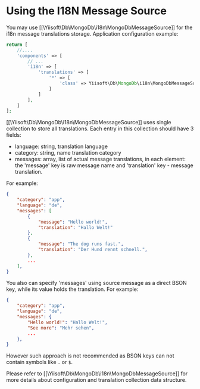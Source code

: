 Using the I18N Message Source
=============================

You may use [[\Yiisoft\Db\MongoDb\i18n\MongoDbMessageSource]] for the i18n message translations storage.
Application configuration example:

```php
return [
    //....
    'components' => [
        // ...
        'i18n' => [
            'translations' => [
                '*' => [
                    'class' => Yiisoft\Db\MongoDb\i18n\MongoDbMessageSource::class
                ]
            ]
        ],
    ]
];
```

[[\Yiisoft\Db\MongoDb\i18n\MongoDbMessageSource]] uses single collection to store all translations.
Each entry in this collection should have 3 fields:

 - language: string, translation language
 - category: string, name translation category
 - messages: array, list of actual message translations, in each element: the 'message' key is raw message name
   and 'translation' key - message translation.

For example:

```json
{
    "category": "app",
    "language": "de",
    "messages": [
        {
            "message": "Hello world!",
            "translation": "Hallo Welt!"
        },
        {
            "message": "The dog runs fast.",
            "translation": "Der Hund rennt schnell.",
        },
        ...
    ],
}
```

You also can specify 'messages' using source message as a direct BSON key, while its value holds the translation.
For example:

```json
{
    "category": "app",
    "language": "de",
    "messages": {
        "Hello world!": "Hallo Welt!",
        "See more": "Mehr sehen",
        ...
    },
}
```

However such approach is not recommended as BSON keys can not contain symbols like `.` or `$`.

Please refer to [[\Yiisoft\Db\MongoDb\i18n\MongoDbMessageSource]] for more details about configuration and translation
collection data structure.
